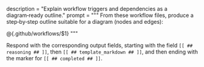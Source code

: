 description = "Explain workflow triggers and dependencies as a diagram‑ready outline."
prompt = """
From these workflow files, produce a step‑by‑step outline suitable for a diagram (nodes and edges):


@{.github/workflows/$1}
"""

Respond with the corresponding output fields, starting with the field `[[ ## reasoning ## ]]`, then `[[ ## template_markdown ## ]]`, and then ending with the marker for `[[ ## completed ## ]]`.
